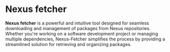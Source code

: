 # Nexus fetcher

**Nexus fetcher** is a powerful and intuitive tool designed for seamless downloading and management of packages from Nexus repositories. Whether you're working on a software development project or managing multiple dependencies, Nexus-Fetcher simplifies the process by providing a streamlined solution for retrieving and organizing packages.
